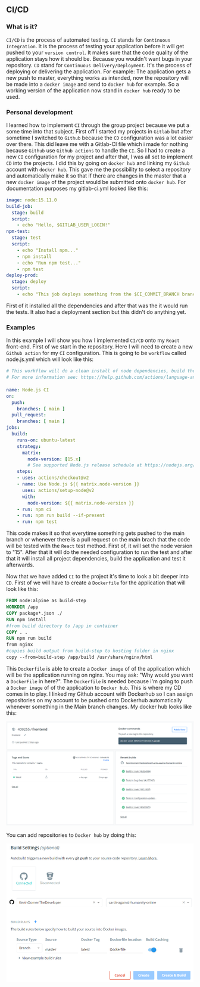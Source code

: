 ## CI/CD
### What is it?
`CI/CD` is the process of automated testing. `CI` stands for `Continuous Integration`. It is the process of testing your application before it will get pushed to your `version control`. It makes sure that the code quality of the application stays how it should be. Because you wouldn't want bugs in your repository. `CD` stand for `Continuous Delivery/Deployment`. It's the process of deploying or delivering the application. For example: The application gets a new push to master, everything works as intended, now the repository will be made into a `docker image` and send to `docker hub` for example. So a working version of the application now stand in `docker hub` ready to be used.
### Personal development
I learned how to implement `CI` through the group project because we put a some time into that subject. First off I started my projects in `Gitlab` but after sometime I switched to `Github` because the `CD` configuration was a lot easier over there. This did leave me with a Gitlab-CI file which i made for nothing because `Github` use `Github actions` to handle the `CI`. So I had to create a new `CI` configuration for my project and after that, I was all set to implement `CD` into the projects. I did this by going on `docker hub` and linking my `Github` account with `docker hub`. This gave me the possibility to select a repository and automatically make it so that if there are changes in the master that a new `docker image` of the project would be submitted onto `docker hub`. For documentation purposes my gitlab-ci.yml looked like this:
```yml
image: node:15.11.0
build-job:
  stage: build
  script:
    - echo "Hello, $GITLAB_USER_LOGIN!"
npm-test:
  stage: test
  script:
    - echo "Install npm..."
    - npm install
    - echo "Run npm test..."
    - npm test
deploy-prod:
  stage: deploy
  script:
    - echo "This job deploys something from the $CI_COMMIT_BRANCH branch."
```
First of it installed all the dependencies and after that was the it would run the tests. It also had a deployment section but this didn't do anything yet.
### Examples
In this example I will show you how I implemented `CI/CD` onto my `React` front-end. First of we start in the repository. Here I will need to create a new `Github action` for my `CI` configuration. This is going to be `workflow` called node.js.yml which will look like this:
```yml
# This workflow will do a clean install of node dependencies, build the source code and run tests across different versions of node
# For more information see: https://help.github.com/actions/language-and-framework-guides/using-nodejs-with-github-actions

name: Node.js CI
on:
  push:
    branches: [ main ]
  pull_request:
    branches: [ main ]
jobs:
  build:
    runs-on: ubuntu-latest
    strategy:
      matrix:
        node-version: [15.x]
        # See supported Node.js release schedule at https://nodejs.org/en/about/releases/
    steps:
    - uses: actions/checkout@v2
    - name: Use Node.js ${{ matrix.node-version }}
      uses: actions/setup-node@v2
      with:
        node-version: ${{ matrix.node-version }}
    - run: npm ci
    - run: npm run build --if-present
    - run: npm test
```
This code makes it so that everytime something gets pushed to the main branch or whenever there is a pull request on the main brach that the code will be tested with the `React` test method. First of, it will set the node version to "15". After that it will do the needed configuration to run the test and after that it will install all project dependencies, build the application and test it afterwards.

Now that we have added `CI` to the project it's time to look a bit deeper into `CD`. First of we will have to create a `Dockerfile` for the application that will look like this:
```dockerfile
FROM node:alpine as build-step
WORKDIR /app
COPY package*.json ./
RUN npm install
#from build directory to /app in container
COPY . .
RUN npm run build
from nginx
#copies build output from build-step to hosting folder in nginx
copy --from=build-step /app/build /usr/share/nginx/html
```
This `Dockerfile` is able to create a `Docker image` of of the application which will be the application running on nginx. You may ask: "Why would you want a `DockerFile` in here?". The `Dockerfile` is needed because i'm going to push a `Docker image` of of the application to `Docker hub`. This is where my CD comes in to play. I linked my Github account with Dockerhub so I can assign repositories on my account to be pushed onto Dockerhub automatically whenever something in the Main branch changes. My docker hub looks like this:

![back-end-sonar-cloud](https://github.com/KevinOomenTheDeveloper/Fontys-semester-3-portolio/blob/main/Individual-project/Images/front-end-docker-hub.png)

You can add repositories to `Docker hub` by doing this:

![back-end-sonar-cloud](https://github.com/KevinOomenTheDeveloper/Fontys-semester-3-portolio/blob/main/Individual-project/Images/front-end-docker-hub-registration.png)

